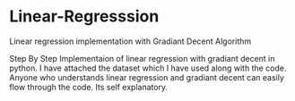 # Linear-Regresssion
Linear regression implementation with Gradiant Decent Algorithm

Step By Step Implementaion of linear regression with gradiant decent in python. I have attached
the dataset which I have used along with the code. 
Anyone who understands linear regression and gradiant decent can easily flow through the code. Its
self explanatory.
